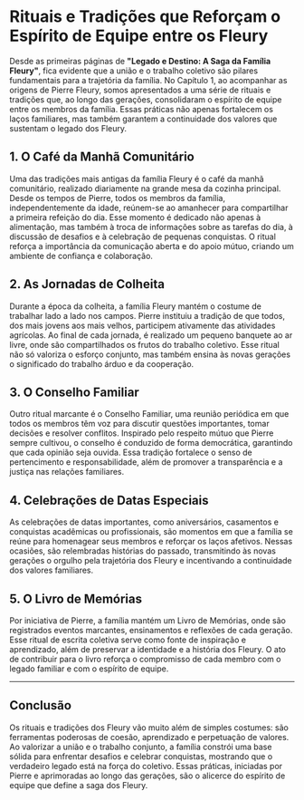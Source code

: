 # Rituais e Tradições que Reforçam o Espírito de Equipe entre os Fleury

Desde as primeiras páginas de **"Legado e Destino: A Saga da Família Fleury"**, fica evidente que a união e o trabalho coletivo são pilares fundamentais para a trajetória da família. No Capítulo 1, ao acompanhar as origens de Pierre Fleury, somos apresentados a uma série de rituais e tradições que, ao longo das gerações, consolidaram o espírito de equipe entre os membros da família. Essas práticas não apenas fortalecem os laços familiares, mas também garantem a continuidade dos valores que sustentam o legado dos Fleury.

## 1. O Café da Manhã Comunitário

Uma das tradições mais antigas da família Fleury é o café da manhã comunitário, realizado diariamente na grande mesa da cozinha principal. Desde os tempos de Pierre, todos os membros da família, independentemente da idade, reúnem-se ao amanhecer para compartilhar a primeira refeição do dia. Esse momento é dedicado não apenas à alimentação, mas também à troca de informações sobre as tarefas do dia, à discussão de desafios e à celebração de pequenas conquistas. O ritual reforça a importância da comunicação aberta e do apoio mútuo, criando um ambiente de confiança e colaboração.

## 2. As Jornadas de Colheita

Durante a época da colheita, a família Fleury mantém o costume de trabalhar lado a lado nos campos. Pierre instituiu a tradição de que todos, dos mais jovens aos mais velhos, participem ativamente das atividades agrícolas. Ao final de cada jornada, é realizado um pequeno banquete ao ar livre, onde são compartilhados os frutos do trabalho coletivo. Esse ritual não só valoriza o esforço conjunto, mas também ensina às novas gerações o significado do trabalho árduo e da cooperação.

## 3. O Conselho Familiar

Outro ritual marcante é o Conselho Familiar, uma reunião periódica em que todos os membros têm voz para discutir questões importantes, tomar decisões e resolver conflitos. Inspirado pelo respeito mútuo que Pierre sempre cultivou, o conselho é conduzido de forma democrática, garantindo que cada opinião seja ouvida. Essa tradição fortalece o senso de pertencimento e responsabilidade, além de promover a transparência e a justiça nas relações familiares.

## 4. Celebrações de Datas Especiais

As celebrações de datas importantes, como aniversários, casamentos e conquistas acadêmicas ou profissionais, são momentos em que a família se reúne para homenagear seus membros e reforçar os laços afetivos. Nessas ocasiões, são relembradas histórias do passado, transmitindo às novas gerações o orgulho pela trajetória dos Fleury e incentivando a continuidade dos valores familiares.

## 5. O Livro de Memórias

Por iniciativa de Pierre, a família mantém um Livro de Memórias, onde são registrados eventos marcantes, ensinamentos e reflexões de cada geração. Esse ritual de escrita coletiva serve como fonte de inspiração e aprendizado, além de preservar a identidade e a história dos Fleury. O ato de contribuir para o livro reforça o compromisso de cada membro com o legado familiar e com o espírito de equipe.

---

## Conclusão

Os rituais e tradições dos Fleury vão muito além de simples costumes: são ferramentas poderosas de coesão, aprendizado e perpetuação de valores. Ao valorizar a união e o trabalho conjunto, a família constrói uma base sólida para enfrentar desafios e celebrar conquistas, mostrando que o verdadeiro legado está na força do coletivo. Essas práticas, iniciadas por Pierre e aprimoradas ao longo das gerações, são o alicerce do espírito de equipe que define a saga dos Fleury.